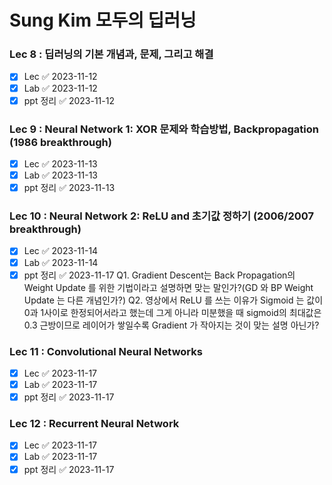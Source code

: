 # Sung Kim 모두의 딥러닝

### Lec 8 : 딥러닝의 기본 개념과, 문제, 그리고 해결
- [x] Lec ✅ 2023-11-12
- [x] Lab ✅ 2023-11-12
- [x] ppt 정리 ✅ 2023-11-12

### Lec 9 : Neural Network 1: XOR 문제와 학습방법, Backpropagation (1986 breakthrough)
- [x] Lec ✅ 2023-11-13
- [x] Lab ✅ 2023-11-13
- [x] ppt 정리 ✅ 2023-11-13

### Lec 10 : Neural Network 2: ReLU and 초기값 정하기 (2006/2007 breakthrough)
- [x] Lec ✅ 2023-11-14
- [x] Lab ✅ 2023-11-14
- [x] ppt 정리 ✅ 2023-11-17
Q1. Gradient Descent는 Back Propagation의 Weight Update 를 위한 기법이라고 설명하면 맞는 말인가?(GD 와 BP Weight Update 는 다른 개념인가?)
Q2. 영상에서 ReLU 를 쓰는 이유가 Sigmoid 는 값이 0과 1사이로 한정되어서라고 했는데 그게 아니라 미분했을 때 sigmoid의 최대값은 0.3 근방이므로 레이어가 쌓일수록 Gradient 가 작아지는 것이 맞는 설명 아닌가?

### Lec 11 : Convolutional Neural Networks
- [x] Lec ✅ 2023-11-17
- [x] Lab ✅ 2023-11-17
- [x] ppt 정리 ✅ 2023-11-17
### Lec 12 : Recurrent Neural Network
- [x] Lec ✅ 2023-11-17
- [x] Lab ✅ 2023-11-17
- [x] ppt 정리 ✅ 2023-11-17